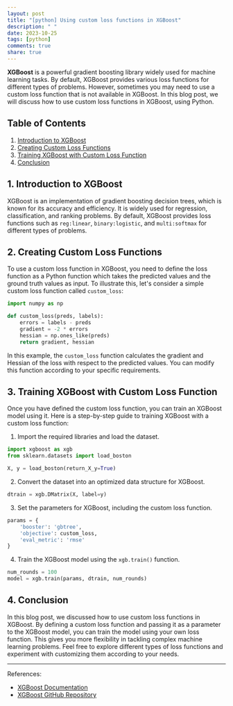 ```yaml
---
layout: post
title: "[python] Using custom loss functions in XGBoost"
description: " "
date: 2023-10-25
tags: [python]
comments: true
share: true
---
```


**XGBoost** is a powerful gradient boosting library widely used for machine learning tasks. By default, XGBoost provides various loss functions for different types of problems. However, sometimes you may need to use a custom loss function that is not available in XGBoost. In this blog post, we will discuss how to use custom loss functions in XGBoost, using Python.

## Table of Contents
1. [Introduction to XGBoost](#intro)
2. [Creating Custom Loss Functions](#custom-loss)
3. [Training XGBoost with Custom Loss Function](#training)
4. [Conclusion](#conclusion)

## 1. Introduction to XGBoost <a name="intro"></a>
XGBoost is an implementation of gradient boosting decision trees, which is known for its accuracy and efficiency. It is widely used for regression, classification, and ranking problems. By default, XGBoost provides loss functions such as `reg:linear`, `binary:logistic`, and `multi:softmax` for different types of problems.

## 2. Creating Custom Loss Functions <a name="custom-loss"></a>
To use a custom loss function in XGBoost, you need to define the loss function as a Python function which takes the predicted values and the ground truth values as input. To illustrate this, let's consider a simple custom loss function called `custom_loss`:

```python
import numpy as np

def custom_loss(preds, labels):
    errors = labels - preds
    gradient = -2 * errors
    hessian = np.ones_like(preds)
    return gradient, hessian
```

In this example, the `custom_loss` function calculates the gradient and Hessian of the loss with respect to the predicted values. You can modify this function according to your specific requirements.

## 3. Training XGBoost with Custom Loss Function <a name="training"></a>
Once you have defined the custom loss function, you can train an XGBoost model using it. Here is a step-by-step guide to training XGBoost with a custom loss function:

1. Import the required libraries and load the dataset.
```python
import xgboost as xgb
from sklearn.datasets import load_boston

X, y = load_boston(return_X_y=True)
```

2. Convert the dataset into an optimized data structure for XGBoost.
```python
dtrain = xgb.DMatrix(X, label=y)
```

3. Set the parameters for XGBoost, including the custom loss function.
```python
params = {
    'booster': 'gbtree',
    'objective': custom_loss,
    'eval_metric': 'rmse'
}
```

4. Train the XGBoost model using the `xgb.train()` function.
```python
num_rounds = 100
model = xgb.train(params, dtrain, num_rounds)
```

## 4. Conclusion <a name="conclusion"></a>
In this blog post, we discussed how to use custom loss functions in XGBoost. By defining a custom loss function and passing it as a parameter to the XGBoost model, you can train the model using your own loss function. This gives you more flexibility in tackling complex machine learning problems. Feel free to explore different types of loss functions and experiment with customizing them according to your needs.

---

References:
- [XGBoost Documentation](https://xgboost.readthedocs.io/)
- [XGBoost GitHub Repository](https://github.com/dmlc/xgboost)